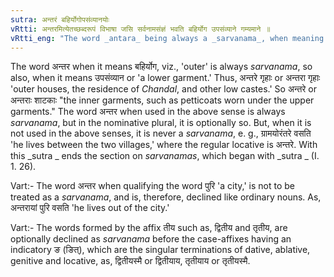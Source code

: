 ```yaml
---
sutra: अन्तरं बहिर्योगोपसंव्यानयोः
vRtti: अन्तरमित्येतच्छब्दरूपं विभाषा जसि सर्वनामसंज्ञं भवति बहिर्योग उपसंव्याने गम्यमाने ॥
vRtti_eng: "The word _antara_ being always a _sarvanama_, when meaning "outer" or "a lower garment," is optionally so before the affix _jas_."
---
```

The word अन्तर when it means बहिर्योग, viz., 'outer' is always _sarvanama_, so also, when it means उपसंव्यान or 'a lower garment.' Thus, अन्तरे गृहाः or अन्तरा गृहाः 'outer houses, the residence of _Chandal_, and other low castes.' So अन्तरे or अन्तराः शाटकाः "the inner garments, such as petticoats worn under the upper garments." The word अन्तर when used in the above sense is always _sarvanama_, but in the nominative plural, it is optionally so. But, when it is not used in the above senses, it is never a _sarvanama_, e. g., ग्रामयोरंतरे वसति 'he lives between the two villages,' where the regular locative is अन्तरे. With this _sutra _ ends the section on _sarvanamas_, which began with _sutra _ (I. 1. 26).

Vart:- The word अन्तर when qualifying the word पुरि 'a city,' is not to be treated as a _sarvanama_, and is, therefore, declined like ordinary nouns. As, अन्तरायां पुरि वसति 'he lives out of the city.'

Vart:- The words formed by the affix तीय such as, द्वितीय and तृतीय, are optionally declined as _sarvanama_ before the case-affixes having an indicatory ङ (ङित्), which are the singular terminations of dative, ablative, genitive and locative, as, द्वितीयस्मै or द्वितीयाय, तृतीयाय or तृतीयस्मै.
